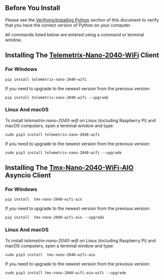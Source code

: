 ## Before You Install


Please see the [Verifying/Installing Python](../python3/)
 section of this
document to verify that you have the correct version of Python on your computer.

All commands listed below are entered using a command or terminal window.

## Installing The [Telemetrix-Nano-2040-WiFi](https://github.com/MrYsLab/telemetrix-nano-2040-wifi) Client

### For Windows

```
pip install telemetrix-nano-2040-wifi
```

If you need to upgrade to the newest version from the previous version:

```
pip install telemetrix-nano-2040-wifi --upgrade
```

### Linux And macOS

To install _telemetrix-nano-2040-wifi_ on Linux (including Raspberry Pi) and macOS 
computers, open a terminal window and type:

```
sudo pip3 install telemetrix-nano-2040-wifi
```

If you need to upgrade to the newest version from the previous version:

```
sudo pip3 install telemetrix-nano-2040-wifi --upgrade
```

## Installing The [Tmx-Nano-2040-WiFi-AIO](https://github.com/MrYsLab/tmx-nano-2040-wifi-aio) Asyncio Client

### For Windows

```
pip install  tmx-nano-2040-wifi-aio
```

If you need to upgrade to the newest version from the previous version:

```
pip install  tmx-nano-2040-wifi-aio --upgrade
```

### Linux And macOS

To install _telemetrix-nano-2040-wifi_ on Linux (including Raspberry Pi) and macOS 
computers, open a terminal window and type:

```
sudo pip3 install  tmx-nano-2040-wifi-aio
```

If you need to upgrade to the newest version from the previous version:

```
sudo pip3 install tmx-nano-2040-wifi-aio-wifi --upgrade
```

